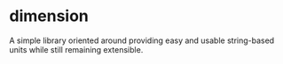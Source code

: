 # dimension
A simple library oriented around providing easy and usable string-based units while still remaining extensible.
